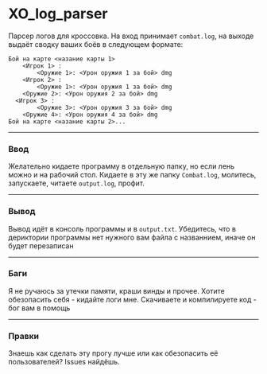 # XO_log_parser
Парсер логов для кроссовка. На вход принимает `combat.log`, на выходе выдаёт сводку ваших боёв в следующем формате:
```
Бой на карте <назание карты 1>
	<Игрок 1> :
		<Оружие 1>: <Урон оружия 1 за бой> dmg
	<Игрок 2> :
		<Оружие 1>: <Урон оружия 1 за бой> dmg
    <Оружие 2>: <Урон оружия 2 за бой> dmg
  <Игрок 3> :
		<Оружие 3>: <Урон оружия 3 за бой> dmg
    <Оружие 4>: <Урон оружия 4 за бой> dmg
Бой на карте <назание карты 2>...
```
____
### Ввод
Желательно кидаете программу в отдельную папку, но если лень можно и на рабочий стол. Кидаете в эту же папку `Combat.log`, молитесь, запускаете, читаете `output.log`, профит.
____
### Вывод
Вывод идёт в консоль программы и в `output.txt`. Убедитесь, что в дериктории программы нет нужного вам файла с названнием, иначе он будет перезаписан
____
### Баги
Я не ручаюсь за утечки памяти, краши винды и прочее. Хотите обезопасить себя - кидайте логи мне. Скачиваете и компилируете код - бог вам в помощь
____
### Правки
Знаешь как сделать эту прогу лучше или как обезопасить её пользователей? Issues найдёшь.
